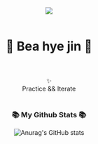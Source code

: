 <div align="center">
<img src="https://capsule-render.vercel.app/api?type=wave&color=FFE082&height=300&section=header&text=Hi!%20🍰&fontSize=90"/>
</div>

<br>

<p>
<div align="center">
<h1> 🕺 Bea hye jin 🕺 </h1>
<br>
<br>
  ✨
  <br>
 Practice && Iterate
 
</div>

<br>
<div align="center" >

<h3 align="center">📚 My Github Stats 📚</h3>

![Anurag's GitHub stats](https://github-readme-stats.vercel.app/api?username=Asha-Be&hide=contribs,prs)

</div>

